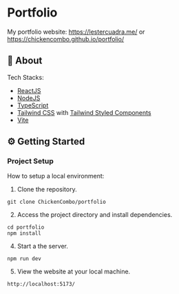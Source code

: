 # Portfolio

My portfolio website: https://lestercuadra.me/ or https://chickencombo.github.io/portfolio/

## 📄 About

Tech Stacks:

- [ReactJS](https://reactjs.org/)
- [NodeJS](https://nodejs.org/en/)
- [TypeScript](https://www.typescriptlang.org/)
- [Tailwind CSS](https://tailwindcss.com/) with [Tailwind Styled Components](https://www.npmjs.com/package/tailwind-styled-components)
- [Vite](https://vitejs.dev/)

## ⚙️ Getting Started

### Project Setup

How to setup a local environment:

1. Clone the repository.

```
git clone ChickenCombo/portfolio
```

2. Access the project directory and install dependencies.

```
cd portfolio
npm install
```

4. Start a the server.

```
npm run dev
```

5. View the website at your local machine.

```
http://localhost:5173/
```
